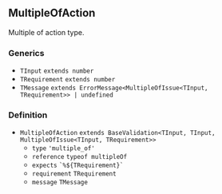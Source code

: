 MultipleOfAction
----------------

Multiple of action type.

### Generics

*   `TInput` `extends number`
*   `TRequirement` `extends number`
*   `TMessage` `extends ErrorMessage<MultipleOfIssue<TInput, TRequirement>> | undefined`

### Definition

*   `MultipleOfAction` `extends BaseValidation<TInput, TInput, MultipleOfIssue<TInput, TRequirement>>`
    *   `type` `'multiple_of'`
    *   `reference` `typeof multipleOf`
    *   `expects` `` `%${TRequirement}` ``
    *   `requirement` `TRequirement`
    *   `message` `TMessage`